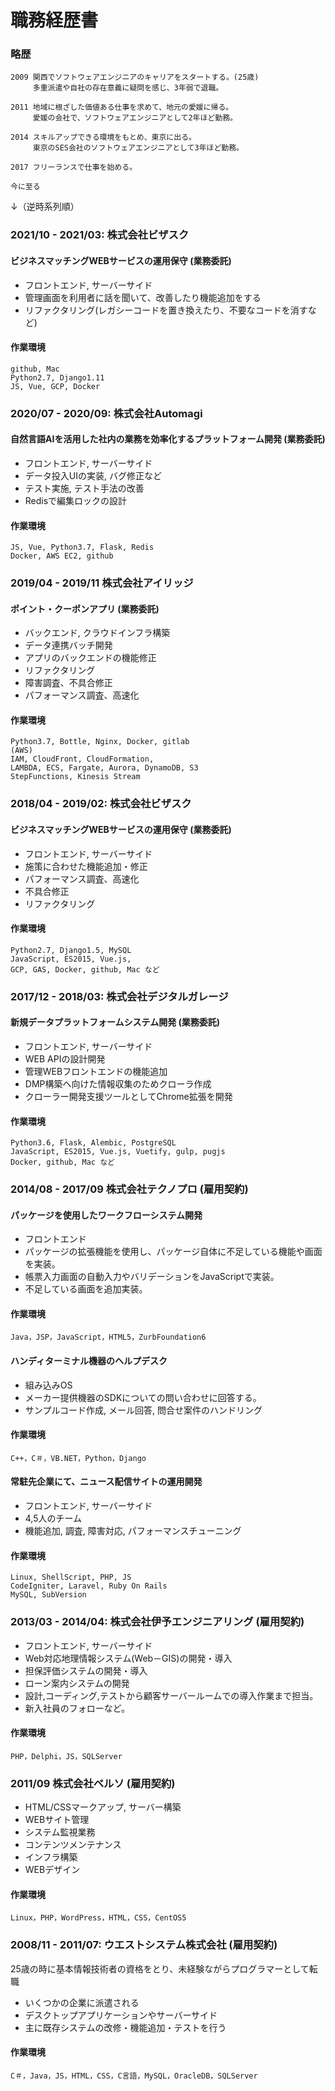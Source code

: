 # 職務経歴書

### 略歴
```
2009 関西でソフトウェアエンジニアのキャリアをスタートする。(25歳)
     多重派遣や自社の存在意義に疑問を感じ、3年弱で退職。

2011 地域に根ざした価値ある仕事を求めて、地元の愛媛に帰る。
     愛媛の会社で、ソフトウェアエンジニアとして2年ほど勤務。

2014 スキルアップできる環境をもとめ、東京に出る。
     東京のSES会社のソフトウェアエンジニアとして3年ほど勤務。

2017 フリーランスで仕事を始める。

今に至る
```


↓（逆時系列順）

### 2021/10 - 2021/03: 株式会社ビザスク

#### ビジネスマッチングWEBサービスの運用保守 (業務委託)
  - フロントエンド, サーバーサイド
  - 管理画面を利用者に話を聞いて、改善したり機能追加をする
  - リファクタリング(レガシーコードを置き換えたり、不要なコードを消すなど)
#### 作業環境
    github, Mac
    Python2.7, Django1.11
    JS, Vue, GCP, Docker


### 2020/07 - 2020/09: 株式会社Automagi

#### 自然言語AIを活用した社内の業務を効率化するプラットフォーム開発 (業務委託)
  - フロントエンド, サーバーサイド
  - データ投入UIの実装, バグ修正など
  - テスト実施, テスト手法の改善
  - Redisで編集ロックの設計

#### 作業環境
    JS, Vue, Python3.7, Flask, Redis
    Docker, AWS EC2, github


### 2019/04 - 2019/11 株式会社アイリッジ

#### ポイント・クーポンアプリ (業務委託)
  - バックエンド, クラウドインフラ構築
  - データ連携バッチ開発
  - アプリのバックエンドの機能修正
  - リファクタリング
  - 障害調査、不具合修正
  - パフォーマンス調査、高速化

#### 作業環境
    Python3.7, Bottle, Nginx, Docker, gitlab
    (AWS)
    IAM, CloudFront, CloudFormation, 
    LAMBDA, ECS, Fargate, Aurora, DynamoDB, S3
    StepFunctions, Kinesis Stream

### 2018/04 - 2019/02: 株式会社ビザスク

#### ビジネスマッチングWEBサービスの運用保守 (業務委託)
  - フロントエンド, サーバーサイド
  - 施策に合わせた機能追加・修正
  - パフォーマンス調査、高速化
  - 不具合修正
  - リファクタリング
#### 作業環境
    Python2.7, Django1.5, MySQL
    JavaScript, ES2015, Vue.js,
    GCP, GAS, Docker, github, Mac など

### 2017/12 - 2018/03: 株式会社デジタルガレージ

#### 新規データプラットフォームシステム開発 (業務委託)
  - フロントエンド, サーバーサイド
  - WEB APIの設計開発
  - 管理WEBフロントエンドの機能追加
  - DMP構築へ向けた情報収集のためクローラ作成
  - クローラー開発支援ツールとしてChrome拡張を開発
#### 作業環境
    Python3.6, Flask, Alembic, PostgreSQL
    JavaScript, ES2015, Vue.js, Vuetify, gulp, pugjs
    Docker, github, Mac など

### 2014/08 - 2017/09 株式会社テクノプロ (雇用契約)

#### パッケージを使用したワークフローシステム開発
  - フロントエンド
  - パッケージの拡張機能を使用し、パッケージ自体に不足している機能や画面を実装。
  - 帳票入力画面の自動入力やバリデーションをJavaScriptで実装。
  - 不足している画面を追加実装。
#### 作業環境
    Java，JSP，JavaScript，HTML5，ZurbFoundation6 

#### ハンディターミナル機器のヘルプデスク
  - 組み込みOS
  - メーカー提供機器のSDKについての問い合わせに回答する。
  - サンプルコード作成, メール回答, 問合せ案件のハンドリング

#### 作業環境
    C++，C＃，VB.NET，Python，Django

#### 常駐先企業にて、ニュース配信サイトの運用開発
  - フロントエンド, サーバーサイド
  - 4,5人のチーム
  - 機能追加, 調査, 障害対応, パフォーマンスチューニング
#### 作業環境
    Linux, ShellScript, PHP, JS
    CodeIgniter, Laravel, Ruby On Rails
    MySQL, SubVersion

### 2013/03 - 2014/04: 株式会社伊予エンジニアリング (雇用契約)
  - フロントエンド, サーバーサイド
  - Web対応地理情報システム(Web－GIS)の開発・導入
  - 担保評価システムの開発・導入
  - ローン案内システムの開発
  - 設計,コーディング,テストから顧客サーバールームでの導入作業まで担当。
  - 新入社員のフォローなど。
#### 作業環境
    PHP，Delphi，JS，SQLServer 


### 2011/09 株式会社ベルソ (雇用契約)
  - HTML/CSSマークアップ, サーバー構築
  - WEBサイト管理
  - システム監視業務
  - コンテンツメンテナンス
  - インフラ構築
  - WEBデザイン

#### 作業環境
    Linux，PHP，WordPress，HTML，CSS，CentOS5


### 2008/11 - 2011/07: ウエストシステム株式会社 (雇用契約)
25歳の時に基本情報技術者の資格をとり、未経験ながらプログラマーとして転職
  - いくつかの企業に派遣される
  - デスクトップアプリケーションやサーバーサイド
  - 主に既存システムの改修・機能追加・テストを行う

#### 作業環境
    C＃，Java，JS，HTML，CSS，C言語，MySQL，OracleDB，SQLServer 
